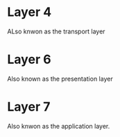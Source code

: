 # Layer 4

ALso knwon as the transport layer

# Layer 6

Also known as the presentation layer 


# Layer 7


Also knwon as the application layer. 

